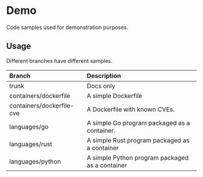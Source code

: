 # Demo

Code samples used for demonstration purposes.

## Usage

Different branches have different samples.

| Branch                    | Description                                  |
| :------------------------ | :------------------------------------------- |
| trunk                     | Docs only                                    |
| containers/dockerfile     | A simple Dockerfile                          |
| containers/dockerfile-cve | A Dockerfile with known CVEs.                |
| languages/go              | A simple Go program packaged as a container. |
| languages/rust            | A simple Rust program packaged as a container |
| languages/python          | A simple Python program packaged as a container |
